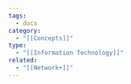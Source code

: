 ```yaml
---
tags:
  - docs
category:
  - "[[Concepts]]"
type:
  - "[[Information Technology]]"
related:
  - "[[Network+]]"
---
```

